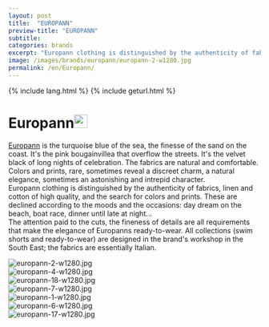 ```yaml
---
layout: post
title:  "EUROPANN"
preview-title: "EUROPANN"
subtitle:
categories: brands
excerpt: "Europann clothing is distinguished by the authenticity of fabrics, linen and cotton of high quality, and the search for colors and prints" 
image: /images/brands/europann/europann-2-w1280.jpg
permalink: /en/Europann/
---
```

{% include lang.html %}
{% include geturl.html %}
<div class="dark-grey-bg">
    <div class="container">
        <div class="row">
            <div class="col section ft-white ft-300">
                <h1 class="white-color">Europann<img class="space" src="{{ '/assets/images/aquarius.png' | prepend: SourceUrl }}" width="27"></h1>
                <p><a class="red ft-400" href="https://instagram.com/europann_officiel?utm_source=ig_profile_share&igshid=1aqjt0zpkqv04/" target="_blank">Europann</a> is the turquoise blue of the sea, the finesse of the sand on the coast. It's the pink bougainvillea that overflow the streets. It's the velvet black of long nights of celebration. The fabrics are natural and comfortable. Colors and prints, rare, sometimes reveal a discreet charm, a natural elegance, sometimes an astonishing and intrepid character.<br>
                Europann clothing is distinguished by the authenticity of fabrics, linen and cotton of high quality, and the search for colors and prints. These are declined according to the moods and the occasions: day dream on the beach, boat race, dinner until late at night...<br>
                The attention paid to the cuts, the fineness of details are all requirements that make the elegance of Europanns ready-to-wear. All collections (swim shorts and ready-to-wear) are designed in the brand's workshop in the South East; the fabrics are essentially Italian.</p>  
            </div>
        </div>
    </div>
    <div class="post-gallery">
        <div class="container">
            <div class="row">
                <div class="col">
                    <img src="{{ '/images/brands/europann/europann-2-w1280.jpg' | prepend: SourceUrl }}" alt="europann-2-w1280.jpg">
                </div>
            </div>
            <div class="row">
                <div class="col">
                    <img src="{{ '/images/brands/europann/europann-4-w1280.jpg' | prepend: SourceUrl }}" alt="europann-4-w1280.jpg">
                </div>
            </div>
            <div class="row">
                <div class="col">
                    <img src="{{ '/images/brands/europann/europann-18-w1280.jpg' | prepend: SourceUrl }}" alt="europann-18-w1280.jpg">
                </div>
            </div>
            <div class="row">
                <div class="col">
                    <img src="{{ '/images/brands/europann/europann-7-w1280.jpg' | prepend: SourceUrl }}" alt="europann-7-w1280.jpg">
                </div>
            </div>
            <div class="row">
                <div class="col">
                    <img src="{{ '/images/brands/europann/europann-1-w1280.jpg' | prepend: SourceUrl }}" alt="europann-1-w1280.jpg">
                </div>
            </div>
            <div class="row">
                <div class="col">
                    <img src="{{ '/images/brands/europann/europann-6-w1280.jpg' | prepend: SourceUrl }}" alt="europann-6-w1280.jpg">
                </div>
            </div>
            <div class="row">
                <div class="col">
                    <img src="{{ '/images/brands/europann/europann-17-w1280.jpg' | prepend: SourceUrl }}" alt="europann-17-w1280.jpg">
                </div>
            </div>
        </div>
    </div>
</div>